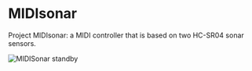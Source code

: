 # MIDIsonar
Project MIDIsonar: a MIDI controller that is based on two HC-SR04 sonar sensors.

![MIDISonar standby](https://github.com/PaulGoes/MIDIsonar/assets/17033322/f19bab91-b8c5-4e8e-8903-3a01cb7f616e)
